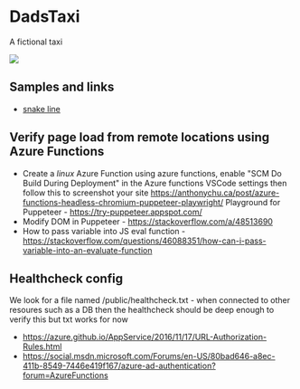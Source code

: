# DadsTaxi
A fictional taxi

<img src='https://img.shields.io/badge/follow-20%20billion-red?logo=twitter' />

## Samples and links
- [snake line](https://azuremapscodesamples.azurewebsites.net/index.html?sample=Animate%20a%20snakeline)

## Verify page load from remote locations using Azure Functions
- Create a *linux* Azure Function using azure functions, enable "SCM Do Build During Deployment" in the Azure functions VSCode settings then follow this to screenshot your site https://anthonychu.ca/post/azure-functions-headless-chromium-puppeteer-playwright/
  Playground for Puppeteer - https://try-puppeteer.appspot.com/
- Modify DOM in Puppeteer - https://stackoverflow.com/a/48513690
- How to pass variable into JS eval function - https://stackoverflow.com/questions/46088351/how-can-i-pass-variable-into-an-evaluate-function

## Healthcheck config
We look for a file named /public/healthcheck.txt - when connected to other resoures such as a DB then the healthcheck should be deep enough to verify this but txt works for now
- https://azure.github.io/AppService/2016/11/17/URL-Authorization-Rules.html
- https://social.msdn.microsoft.com/Forums/en-US/80bad646-a8ec-411b-8549-7446e419f167/azure-ad-authentication?forum=AzureFunctions
